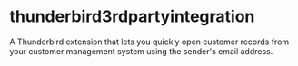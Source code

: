 # thunderbird3rdpartyintegration
A Thunderbird extension that lets you quickly open customer records from your customer management system using the sender's email address.
